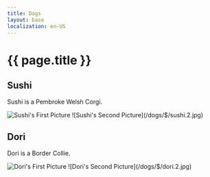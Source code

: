 ```yaml
---
title: Dogs
layout: base
localization: en-US
---
```


# {{ page.title }}

## Sushi

Sushi is a Pembroke Welsh Corgi.

![Sushi's First Picture](/dogs/$/sushi.1.jpg)
![Sushi's Second Picture](/dogs/$/sushi.2.jpg)

## Dori

Dori is a Border Collie.

![Dori's First Picture](/dogs/$/dori.1.jpg)
![Dori's Second Picture](/dogs/$/dori.2.jpg)
